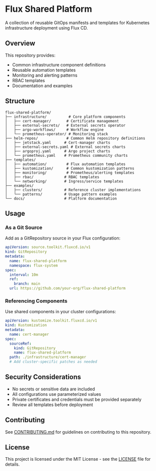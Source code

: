 # Flux Shared Platform

A collection of reusable GitOps manifests and templates for Kubernetes infrastructure deployment using Flux CD.

## Overview

This repository provides:
- Common infrastructure component definitions
- Reusable automation templates
- Monitoring and alerting patterns
- RBAC templates
- Documentation and examples

## Structure

```
flux-shared-platform/
├── infrastructure/          # Core platform components
│   ├── cert-manager/       # Certificate management
│   ├── external-secrets/   # External secrets operator
│   ├── argo-workflows/     # Workflow engine
│   └── prometheus-operator/ # Monitoring stack
├── helm-repos/             # Common Helm repository definitions
│   ├── jetstack.yaml      # Cert-manager charts
│   ├── external-secrets.yaml # External secrets charts
│   ├── argoproj.yaml      # Argo project charts
│   └── prometheus.yaml    # Prometheus community charts
├── templates/
│   ├── automation/         # Flux automation templates
│   ├── kustomization/      # Common kustomization patterns
│   ├── monitoring/         # Prometheus/alerting templates
│   ├── rbac/              # RBAC templates
│   └── networking/        # Ingress/service templates
├── examples/
│   ├── clusters/          # Reference cluster implementations
│   └── patterns/          # Usage pattern examples
└── docs/                  # Platform documentation
```

## Usage

### As a Git Source

Add as a GitRepository source in your Flux configuration:

```yaml
apiVersion: source.toolkit.fluxcd.io/v1
kind: GitRepository
metadata:
  name: flux-shared-platform
  namespace: flux-system
spec:
  interval: 10m
  ref:
    branch: main
  url: https://github.com/your-org/flux-shared-platform
```

### Referencing Components

Use shared components in your cluster configurations:

```yaml
apiVersion: kustomize.toolkit.fluxcd.io/v1
kind: Kustomization
metadata:
  name: cert-manager
spec:
  sourceRef:
    kind: GitRepository
    name: flux-shared-platform
  path: ./infrastructure/cert-manager
  # Add cluster-specific patches as needed
```

## Security Considerations

- No secrets or sensitive data are included
- All configurations use parameterized values
- Private certificates and credentials must be provided separately
- Review all templates before deployment

## Contributing

See [CONTRIBUTING.md](docs/CONTRIBUTING.md) for guidelines on contributing to this repository.

## License

This project is licensed under the MIT License - see the [LICENSE](LICENSE) file for details.